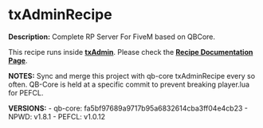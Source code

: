 # txAdminRecipe

**Description:** Complete RP Server For FiveM based on QBCore.

This recipe runs inside [**txAdmin**](https://github.com/tabarra/txAdmin).
Please check the [**Recipe Documentation Page**](https://github.com/tabarra/txAdmin/blob/master/docs/recipe.md).

**NOTES:** Sync and merge this project with qb-core txAdminRecipe every so often. QB-Core is held at a specific commit to prevent breaking player.lua for PEFCL.

**VERSIONS:**
    - qb-core: fa5bf97689a9717b95a6832614cba3ff04e4cb23
    - NPWD: v1.8.1
    - PEFCL: v1.0.12
